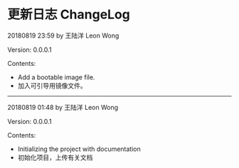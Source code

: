 # 更新日志 ChangeLog

20180819 23:59 by 王陆洋 Leon Wong

Version: 0.0.0.1

Contents:

* Add a bootable image file.
* 加入可引导用镜像文件。

---

20180819 01:48 by 王陆洋 Leon Wong

Version: 0.0.0.1

Contents:

* Initializing the project with documentation
* 初始化项目，上传有关文档

